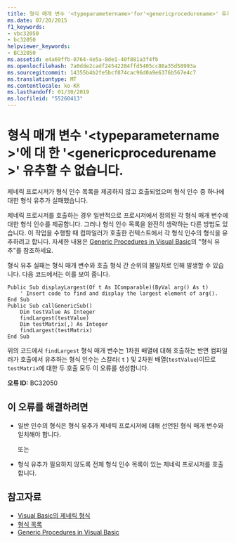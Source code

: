 ```yaml
---
title: 형식 매개 변수 '<typeparametername>'for'<genericprocedurename>' 유추할 수 없습니다.
ms.date: 07/20/2015
f1_keywords:
- vbc32050
- bc32050
helpviewer_keywords:
- BC32050
ms.assetid: e4a69ffb-0764-4e5a-8de1-40f881a3f4fb
ms.openlocfilehash: 7a0dde2cadf24542284ffd5405cc88a35d58993a
ms.sourcegitcommit: 14355b4b2fe5bcf874cac96d0a9e6376b567e4c7
ms.translationtype: MT
ms.contentlocale: ko-KR
ms.lasthandoff: 01/30/2019
ms.locfileid: "55260413"
---
```

# <a name="type-parameter-typeparametername-for-genericprocedurename-cannot-be-inferred"></a>형식 매개 변수 '\<typeparametername >'에 대 한 '\<genericprocedurename >' 유추할 수 없습니다.
제네릭 프로시저가 형식 인수 목록을 제공하지 않고 호출되었으며 형식 인수 중 하나에 대한 형식 유추가 실패했습니다.  
  
 제네릭 프로시저를 호출하는 경우 일반적으로 프로시저에서 정의된 각 형식 매개 변수에 대한 형식 인수를 제공합니다. 그러나 형식 인수 목록을 완전히 생략하는 다른 방법도 있습니다. 이 작업을 수행할 때 컴파일러가 호출한 컨텍스트에서 각 형식 인수의 형식을 유추하려고 합니다. 자세한 내용은 [Generic Procedures in Visual Basic](../../visual-basic/programming-guide/language-features/data-types/generic-procedures.md)의 "형식 유추"를 참조하세요.  
  
 형식 유추 실패는 형식 매개 변수와 호출 형식 간 순위의 불일치로 인해 발생할 수 있습니다. 다음 코드에서는 이를 보여 줍니다.  
  
```  
Public Sub displayLargest(Of t As IComparable)(ByVal arg() As t)  
    ' Insert code to find and display the largest element of arg().  
End Sub  
Public Sub callGenericSub()  
    Dim testValue As Integer  
    findLargest(testValue)  
    Dim testMatrix(,) As Integer  
    findLargest(testMatrix)  
End Sub  
```  
  
 위의 코드에서 `findLargest` 형식 매개 변수는 1차원 배열에 대해 호출하는 반면 컴파일러가 호출에서 유추하는 형식 인수는 스칼라( `t` ) 및 2차원 배열(`testValue`)이므로`testMatrix`에 대한 두 호출 모두 이 오류를 생성합니다.  
  
 **오류 ID:** BC32050  
  
## <a name="to-correct-this-error"></a>이 오류를 해결하려면  
  
-   일반 인수의 형식은 형식 유추가 제네릭 프로시저에 대해 선언된 형식 매개 변수와 일치해야 합니다.  
  
     또는  
  
-   형식 유추가 필요하지 않도록 전체 형식 인수 목록이 있는 제네릭 프로시저를 호출합니다.  
  
## <a name="see-also"></a>참고자료
- [Visual Basic의 제네릭 형식](../../visual-basic/programming-guide/language-features/data-types/generic-types.md)
- [형식 목록](../../visual-basic/language-reference/statements/type-list.md)
- [Generic Procedures in Visual Basic](../../visual-basic/programming-guide/language-features/data-types/generic-procedures.md)
